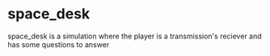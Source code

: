 # space_desk
space_desk is a simulation where the player is a transmission's reciever and has some questions to answer
